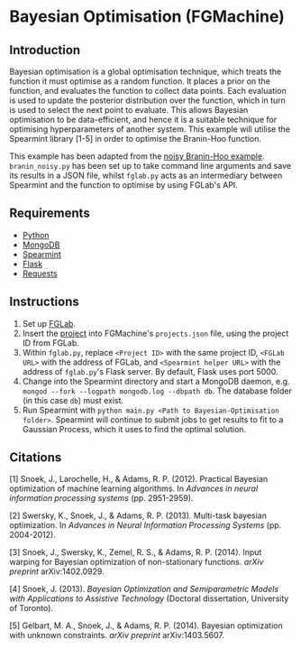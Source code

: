 # Bayesian Optimisation (FGMachine)

## Introduction

Bayesian optimisation is a global optimisation technique, which treats the function it must optimise as a random function. It places a prior on the function, and evaluates the function to collect data points. Each evaluation is used to update the posterior distribution over the function, which in turn is used to select the next point to evaluate. This allows Bayesian optimisation to be data-efficient, and hence it is a suitable technique for optimising hyperparameters of another system. This example will utilise the Spearmint library [1-5] in order to optimise the Branin-Hoo function.

This example has been adapted from the [noisy Branin-Hoo example](https://github.com/HIPS/Spearmint/tree/master/examples/noisy). `branin_noisy.py` has been set up to take command line arguments and save its results in a JSON file, whilst `fglab.py` acts as an intermediary between Spearmint and the function to optimise by using FGLab's API.

## Requirements

- [Python](https://www.python.org/)
- [MongoDB](https://www.mongodb.org/)
- [Spearmint](https://github.com/HIPS/Spearmint)
- [Flask](http://flask.pocoo.org/)
- [Requests](http://python-requests.org/)

## Instructions

1. Set up [FGLab](https://github.com/Kaixhin/FGLab/blob/master/examples/Bayesian-Optimisation).
1. Insert the [project](https://github.com/Kaixhin/FGMachine/blob/master/examples/Bayesian-Optimisation/project.json) into FGMachine's `projects.json` file, using the project ID from FGLab.
1. Within `fglab.py`, replace `<Project ID>` with the same project ID, `<FGLab URL>` with the address of FGLab, and `<Spearmint helper URL>` with the address of `fglab.py`'s Flask server. By default, Flask uses port 5000.
1. Change into the Spearmint directory and start a MongoDB daemon, e.g. `mongod --fork --logpath mongodb.log --dbpath db`. The database folder (in this case `db`) must exist.
1. Run Spearmint with `python main.py <Path to Bayesian-Optimisation folder>`. Spearmint will continue to submit jobs to get results to fit to a Gaussian Process, which it uses to find the optimal solution.

## Citations

[1] Snoek, J., Larochelle, H., & Adams, R. P. (2012). Practical Bayesian optimization of machine learning algorithms. In *Advances in neural information processing systems* (pp. 2951-2959).

[2] Swersky, K., Snoek, J., & Adams, R. P. (2013). Multi-task bayesian optimization. In *Advances in Neural Information Processing Systems* (pp. 2004-2012).

[3] Snoek, J., Swersky, K., Zemel, R. S., & Adams, R. P. (2014). Input warping for Bayesian optimization of non-stationary functions. *arXiv preprint* arXiv:1402.0929.

[4] Snoek, J. (2013). *Bayesian Optimization and Semiparametric Models with Applications to Assistive Technology* (Doctoral dissertation, University of Toronto).

[5] Gelbart, M. A., Snoek, J., & Adams, R. P. (2014). Bayesian optimization with unknown constraints. *arXiv preprint* arXiv:1403.5607.
